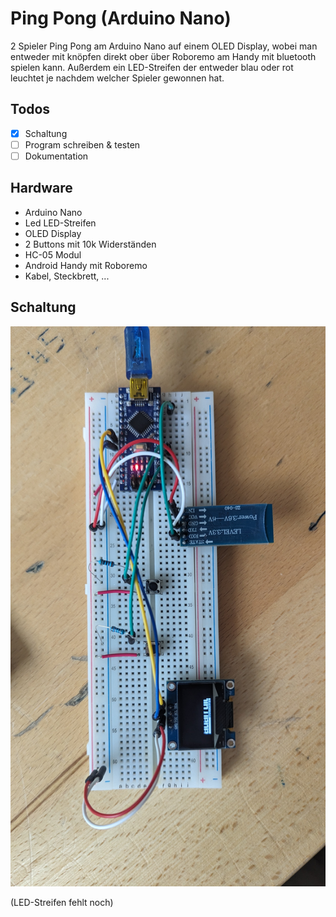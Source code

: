 # Ping Pong (Arduino Nano)

2 Spieler Ping Pong am Arduino Nano auf einem OLED Display, wobei man entweder mit knöpfen direkt ober über Roboremo am Handy mit bluetooth spielen kann. Außerdem ein LED-Streifen der entweder blau oder rot leuchtet je nachdem welcher Spieler gewonnen hat.

## Todos

- [x] Schaltung
- [ ] Program schreiben & testen
- [ ] Dokumentation

## Hardware

- Arduino Nano
- Led LED-Streifen
- OLED Display
- 2 Buttons mit 10k Widerständen
- HC-05 Modul
- Android Handy mit Roboremo
- Kabel, Steckbrett, ...

## Schaltung

![schaltung](./assets/schaltung.jpg)

(LED-Streifen fehlt noch)
